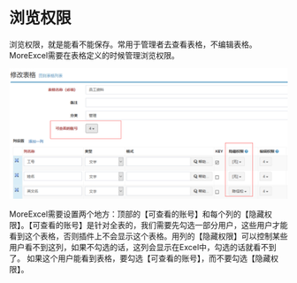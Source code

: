 # 浏览权限

浏览权限，就是能看不能保存。常用于管理者去查看表格，不编辑表格。MoreExcel需要在表格定义的时候管理浏览权限。

![image](images/image028.png)
 
MoreExcel需要设置两个地方：顶部的【可查看的账号】和每个列的【隐藏权限】。【可查看的账号】是针对全表的，我们需要先勾选一部分用户，这些用户才能看到这个表格，否则插件上不会显示这个表格。用列的【隐藏权限】可以控制某些用户看不到这列，如果不勾选的话，这列会显示在Excel中，勾选的话就看不到了。
如果这个用户能看到表格，要勾选【可查看的账号】，而不要勾选【隐藏权限】。
